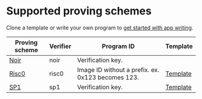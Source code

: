 # Supported proving schemes

Clone a template or write your own program to [get started with app writing](../quickstart/your-first-app.md).

| Proving scheme | Verifier | Program ID | Template |
|----------------|----------|---------------------------------------------------|---|
| [Noir](https://noir-lang.org/docs/)     | noir     | Verification key. | |
| [Risc0](https://risc0.com/docs/)    | risc0    | Image ID without a prefix. ex. 0x123 becomes 123. | [Template](https://github.com/hyli-org/template-risc0)|
| [SP1](https://docs.succinct.xyz/docs/introduction)        | sp1   | Verification key.       | [Template](https://github.com/hyli-org/template-sp1)|

<!--- **Cairo**: Cairo smart contracts will be identified by their Class Hash in the future.
- **Groth16**: Groth16 programs require a trusted ceremony. As such, their identifier is the verifying key corresponding to the matching private key, which will be unique for each program & ceremony.-->